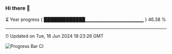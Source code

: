 ### Hi there 👋

⏳ Year progress { █████████████▁▁▁▁▁▁▁▁▁▁▁▁▁▁▁▁▁ } 46.38 %

---

⏰ Updated on Tue, 18 Jun 2024 18:23:26 GMT

![Progress Bar CI](https://github.com/liununu/liununu/workflows/Progress%20Bar%20CI/badge.svg)
